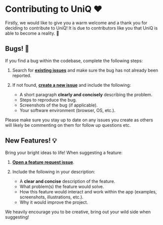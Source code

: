 # Contributing to UniQ ❤️

Firstly, we would like to give you a warm welcome and a thank you for deciding to contribute to UniQ! It is due to contributors like you that UniQ is able to become a reality. 🎉

## Bugs! 🐛

If you find a bug within the codebase, complete the following steps:

1. Search for **[existing issues](../../issues)** and make sure the bug has not already been reported.

2. If not found, **[create a new issue](../../issues/new)** and include the following:
    - A short paragraph **clearly and concisely** describing the problem.
    - Steps to reproduce the bug.
    - Screenshots of the bug (if applicable).
    - Your software environment (browser, OS, etc.).

Please make sure you stay up to date on any issues you create as others will likely be commenting on them for follow up questions etc.

## New Features! 💡

Bring your bright ideas to life! When suggesting a feature:

1. **[Open a feature request issue](../../issues/new?labels=enhancement)**.

2. Include the following in your description:
    - A **clear and concise** description of the feature.
    - What problem(s) the feature would solve.
    - How this feature would interact and work within the app (examples, screenshots, illustrations, etc.).
    - Why it would improve the project.

We heavily encourage you to be creative, bring out your wild side when suggesting!

